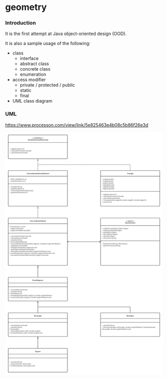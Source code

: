# geometry

### Introduction

It is the first attempt at Java object-oriented design (OOD).

It is also a sample usage of the following:

- class
  - interface
  - abstract class
  - concrete class
  - enumeration
- access modifier
  - private / protected / public
  - static
  - final
- UML class diagram

### UML

https://www.processon.com/view/link/5e825463e4b08c5b86f26e3d

![UML](./UML.png)

